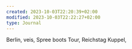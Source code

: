 ```yaml
---
created: 2023-10-03T22:20:39+02:00
modified: 2023-10-03T22:22:27+02:00
type: Journal
---
```


Berlin, veis, Spree boots Tour, Reichstag Kuppel,
